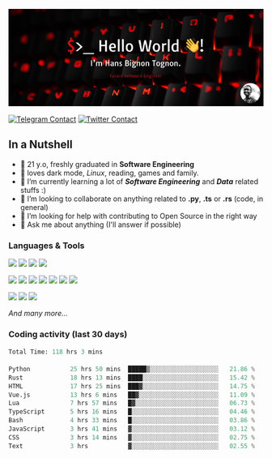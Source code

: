 ![Cover](assets/gh-readme-cover.png)

[![Telegram Contact](https://img.shields.io/badge/Telegram-%230088CC.svg?style=for-the-badge&logo=telegram&logoColor=white)](https://t.me/hanstobi) [![Twitter Contact](https://img.shields.io/badge/Twitter-%2308A0E9.svg?style=for-the-badge&logo=twitter&logoColor=white)](https://twitter.com/_tobihans)

## In a Nutshell
- 👤 21 y.o, freshly graduated in **Software Engineering**
- 🖤 loves dark mode, *Linux*, reading, games and family.
- 🌱 I’m currently learning a lot of ***Software Engineering*** and ***Data*** related stuffs :)
- 👯 I’m looking to collaborate on anything related to **.py**, **.ts** or **.rs** (code, in general)
- 🤔 I’m looking for help with contributing to Open Source in the right way
- 💬 Ask me about anything (I'll answer if possible)

### Languages & Tools
![](https://img.shields.io/badge/Linux-%23eab30f.svg?style=for-the-badge&logo=linux&logoColor=black) ![](https://img.shields.io/badge/Git-%23e54a2f.svg?style=for-the-badge&logo=git&logoColor=white) ![](https://img.shields.io/badge/Github-%231a1d21.svg?style=for-the-badge&logo=github&logoColor=white) ![](https://img.shields.io/badge/Docker-%230394f0.svg?style=for-the-badge&logo=docker&logoColor=white)

![](https://img.shields.io/badge/C-%231a1d21.svg?style=for-the-badge&logo=C&logoColor=white) ![](https://img.shields.io/badge/TypeScript-%230074c2.svg?style=for-the-badge&logo=typescript&logoColor=white) ![](https://img.shields.io/badge/Python-%23f0c540.svg?style=for-the-badge&logo=python) ![](https://img.shields.io/badge/Rust-%23ea4800.svg?style=for-the-badge&logo=rust) ![](https://img.shields.io/badge/Php-%237175aa.svg?style=for-the-badge&logo=php&logoColor=white) ![](https://img.shields.io/badge/HTML-%23d84924.svg?style=for-the-badge&logo=html5&logoColor=white) ![](https://img.shields.io/badge/Scss-%23c45f92.svg?style=for-the-badge&logo=sass&logoColor=white)

![](https://img.shields.io/badge/Vue-%23314559.svg?style=for-the-badge&logo=vue.js) ![](https://img.shields.io/badge/Laravel-%23e54a2f.svg?style=for-the-badge&logo=laravel&logoColor=white) ![](https://img.shields.io/badge/Adonis-%235a45ff.svg?style=for-the-badge&logo=adonisjs)

*And many more...*

### Coding activity (last 30 days)
<!--START_SECTION:waka-->

```python
Total Time: 118 hrs 3 mins

Python           25 hrs 50 mins  █████▒░░░░░░░░░░░░░░░░░░░   21.86 %
Rust             18 hrs 13 mins  ████░░░░░░░░░░░░░░░░░░░░░   15.42 %
HTML             17 hrs 25 mins  ███▓░░░░░░░░░░░░░░░░░░░░░   14.75 %
Vue.js           13 hrs 6 mins   ██▓░░░░░░░░░░░░░░░░░░░░░░   11.09 %
Lua              7 hrs 57 mins   █▓░░░░░░░░░░░░░░░░░░░░░░░   06.73 %
TypeScript       5 hrs 16 mins   █░░░░░░░░░░░░░░░░░░░░░░░░   04.46 %
Bash             4 hrs 33 mins   █░░░░░░░░░░░░░░░░░░░░░░░░   03.86 %
JavaScript       3 hrs 41 mins   ▓░░░░░░░░░░░░░░░░░░░░░░░░   03.12 %
CSS              3 hrs 14 mins   ▓░░░░░░░░░░░░░░░░░░░░░░░░   02.75 %
Text             3 hrs           ▓░░░░░░░░░░░░░░░░░░░░░░░░   02.55 %
```

<!--END_SECTION:waka-->

